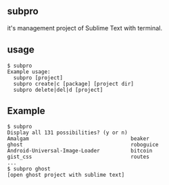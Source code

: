 ## subpro

it's management project of Sublime Text with terminal.

## usage

```shell
$ subpro
Example usage:
  subpro [project]
  subpro create|c [package] [project dir]
  subpro delete|del|d [project]
```

## Example

```shell
$ subpro
Display all 131 possibilities? (y or n)
Amalgam                                 beaker                                  ghost                                   roboguice
Android-Universal-Image-Loader          bitcoin                                 gist_css                                routes
...
$ subpro ghost
[open ghost project with sublime text]
```

